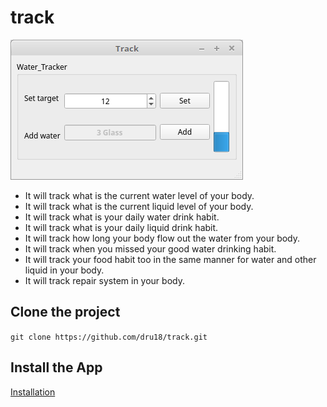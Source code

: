 # track

![water_tracker_v1.0.png](https://github.com/dru18/track/blob/master/App/Screenshot/water_tracker_v1.0.png)

- It will track what is the current water level of your body.
- It will track what is the current liquid level of your body.
- It will track what is your daily water drink habit.
- It will track what is your daily liquid drink habit.
- It will track how long your body flow out the water from your body.
- It will track when you missed your good water drinking habit.
- It will track your food habit too in the same manner for water and other liquid in your body.
- It will track repair system in your body.

## Clone the project

```git clone https://github.com/dru18/track.git```

## Install the App

[Installation](https://github.com/dru18/tree/master/App)

